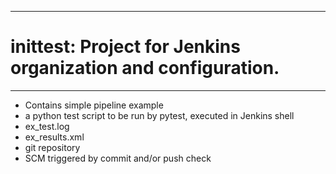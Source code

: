 --------------------------------------------------------------------------------
# inittest: Project for Jenkins organization and configuration.
--------------------------------------------------------------------------------
  * Contains simple pipeline example
  * a python test script to be run by pytest, executed in Jenkins shell
  * ex_test.log
  * ex_results.xml
  * git repository
  * SCM triggered by commit and/or push
  check

